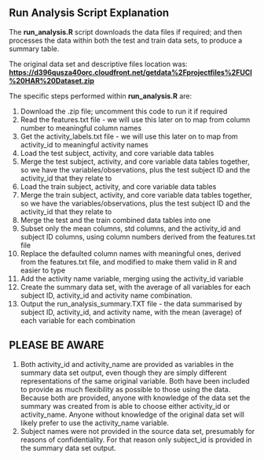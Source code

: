 Run Analysis Script Explanation
-------------------------------

The **run\_analysis.R** script downloads the data files if required; and
then processes the data within both the test and train data sets, to
produce a summary table.

The original data set and descriptive files location was:
**<a href="https://d396qusza40orc.cloudfront.net/getdata%2Fprojectfiles%2FUCI%20HAR%20Dataset.zip" class="uri">https://d396qusza40orc.cloudfront.net/getdata%2Fprojectfiles%2FUCI%20HAR%20Dataset.zip</a>**

The specific steps performed within **run\_analysis.R** are:

1.  Download the .zip file; uncomment this code to run it if required
2.  Read the features.txt file - we will use this later on to map from
    column number to meaningful column names
3.  Get the activity\_labels.txt file - we will use this later on to map
    from activity\_id to meaningful activity names
4.  Load the test subject, activity, and core variable data tables
5.  Merge the test subject, activity, and core variable data tables
    together, so we have the variables/observations, plus the test
    subject ID and the activity\_id that they relate to
6.  Load the train subject, activity, and core variable data tables
7.  Merge the train subject, activity, and core variable data tables
    together, so we have the variables/observations, plus the test
    subject ID and the activity\_id that they relate to
8.  Merge the test and the train combined data tables into one
9.  Subset only the mean columns, std columns, and the activity\_id and
    subject ID columns, using column numbers derived from the
    features.txt file
10. Replace the defaulted column names with meaningful ones, derived
    from the features.txt file, and modified to make them valid in R and
    easier to type
11. Add the activity name variable, merging using the activity\_id
    variable
12. Create the summary data set, with the average of all variables for
    each subject ID, activity\_id and activity name combination.
13. Output the run\_analysis\_summary.TXT file - the data summarised by
    subject ID, activity\_id, and activity name, with the mean (average)
    of each variable for each combination

PLEASE BE AWARE
---------------

1.  Both activity\_id and activity\_name are provided as variables in
    the summary data set output, even though they are simply different
    representations of the same original variable. Both have been
    included to provide as much flexibility as possible to those using
    the data. Because both are provided, anyone with knowledge of the
    data set the summary was created from is able to choose either
    activity\_id or activity\_name. Anyone without knowledge of the
    original data set will likely prefer to use the activity\_name
    variable.
2.  Subject names were not provided in the source data set, presumably
    for reasons of confidentiality. For that reason only subject\_id is
    provided in the summary data set output.
